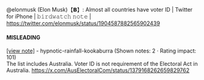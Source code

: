 @elonmusk (Elon Musk)【𝗕】: Almost all countries have voter ID | Twitter for iPhone | 𝚋𝚒𝚛𝚍𝚠𝚊𝚝𝚌𝚑 𝚗𝚘𝚝𝚎 | https://twitter.com/elonmusk/status/1904587882565902439

#### MISLEADING

[[view note]](https://x.com/i/birdwatch/n/1904734507099709467) - hypnotic-rainfall-kookaburra (Shown notes: 2 · Rating impact: 101)\
The list includes Australia. Voter ID is not requirement of the Electoral Act in Australia.
 https://x.com/AusElectoralCom/status/1379168262659829762
